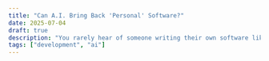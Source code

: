 ```yaml
---
title: "Can A.I. Bring Back 'Personal' Software?"
date: 2025-07-04
draft: true
description: "You rarely hear of someone writing their own software like they did in the early days of computing. Can A.I. change that?"
tags: ["development", "ai"]
---
```



